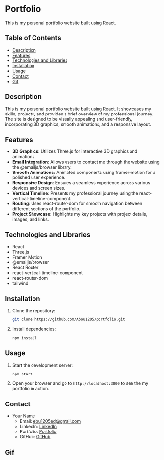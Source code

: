 # Portfolio

This is my personal portfolio website built using React.

## Table of Contents

- [Description](#description)
- [Features](#features)
- [Technologies and Libraries](#technologies-and-libraries)
- [Installation](#installation)
- [Usage](#usage)
- [Contact](#contact)
- [Gif](#gif)

## Description

This is my personal portfolio website built using React. It showcases my skills, projects, and provides a brief overview of my professional journey. The site is designed to be visually appealing and user-friendly, incorporating 3D graphics, smooth animations, and a responsive layout.

## Features

- **3D Graphics**: Utilizes Three.js for interactive 3D graphics and animations.
- **Email Integration**: Allows users to contact me through the website using the @emailjs/browser library.
- **Smooth Animations**: Animated components using framer-motion for a polished user experience.
- **Responsive Design**: Ensures a seamless experience across various devices and screen sizes.
- **Vertical Timeline**: Presents my professional journey using the react-vertical-timeline-component.
- **Routing**: Uses react-router-dom for smooth navigation between different sections of the portfolio.
- **Project Showcase**: Highlights my key projects with project details, images, and links.

## Technologies and Libraries

- React
- Three.js
- Framer Motion
- @emailjs/browser
- React Router
- react-vertical-timeline-component
- react-router-dom
- tailwind

## Installation

1. Clone the repository:

   ```bash
   git clone https://github.com/Abou1205/portfolio.git
   ```

2. Install dependencies:

   ```bash
   npm install
   ```

## Usage

1. Start the development server:

   ```bash
   npm start
   ```

2. Open your browser and go to `http://localhost:3000` to see the my portfolio in action.

## Contact

- Your Name
  - Email: ebu1205ed@gmail.com
  - LinkedIn: [LinkedIn](https://www.linkedin.com/in/ebubekir-yilmaz/)
  - Portfolio: [Portfolio](https://ebubekiryilmaz.netlify.app)
  - GitHub: [GitHub](https://github.com/Abou1205)

## Gif

![]()
